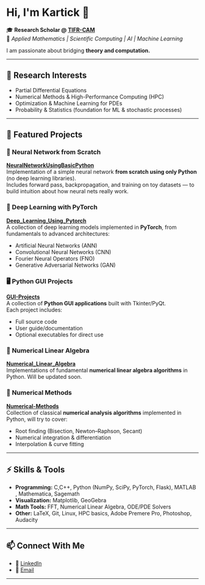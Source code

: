 # Hi, I'm Kartick 👋  

🎓 **Research Scholar @ [TIFR-CAM](https://www.math.tifrbng.res.in/)**  
🔬 *Applied Mathematics | Scientific Computing | AI | Machine Learning*  

I am passionate about bridging **theory and computation.**

---

## 🔹 Research Interests  
- Partial Differential Equations
- Numerical Methods & High-Performance Computing (HPC)  
- Optimization & Machine Learning for PDEs
- Probability & Statistics (foundation for ML & stochastic processes)

---

## 📌 Featured Projects   

### 🧠 Neural Network from Scratch  
[**NeuralNetworkUsingBasicPython**](https://github.com/meshbykartick/NeuralNetworkUsingBasicPython)  
Implementation of a simple neural network **from scratch using only Python** (no deep learning libraries).  
Includes forward pass, backpropagation, and training on toy datasets — to build intuition about how neural nets really work.


### 🤖 Deep Learning with PyTorch  
[**Deep_Learning_Using_Pytorch**](https://github.com/meshbykartick/Deep_Learning_Using_Pytorch)  
A collection of deep learning models implemented in **PyTorch**, from fundamentals to advanced architectures:  
- Artificial Neural Networks (ANN)  
- Convolutional Neural Networks (CNN)  
- Fourier Neural Operators (FNO)  
- Generative Adversarial Networks (GAN)

### 🖥️ Python GUI Projects  
[**GUI-Projects**](https://github.com/meshbykartick/GUI-Projects)  
A collection of **Python GUI applications** built with Tkinter/PyQt.  
Each project includes:  
- Full source code  
- User guide/documentation  
- Optional executables for direct use  

### 🔢 Numerical Linear Algebra  
[**Numerical_Linear_Algebra**](https://github.com/meshbykartick/Numerical_Linear_Algebra)  
Implementations of fundamental **numerical linear algebra algorithms** in Python. Will be updated soon.

### 📐 Numerical Methods  
[**Numerical-Methods**](https://github.com/meshbykartick/Numerical-Methods)  
Collection of classical **numerical analysis algorithms** implemented in Python, will try to cover:  
- Root finding (Bisection, Newton–Raphson, Secant)  
- Numerical integration & differentiation  
- Interpolation & curve fitting
 

---

## ⚡ Skills & Tools  
- **Programming:** C,C++, Python (NumPy, SciPy, PyTorch, Flask), MATLAB , Mathematica, Sagemath
- **Visualization:** Matplotlib, GeoGebra 
- **Math Tools:** FFT, Numerical Linear Algebra, ODE/PDE Solvers  
- **Other:** LaTeX, Git, Linux, HPC basics, Adobe Premere Pro, Photoshop, Audacity  

---

## 📫 Connect With Me  
- 💼 [LinkedIn](https://www.linkedin.com/in/kartick-samanta/)  
- 📧 [Email](mailto:kartick24@tifrbng.res.in)   

---

